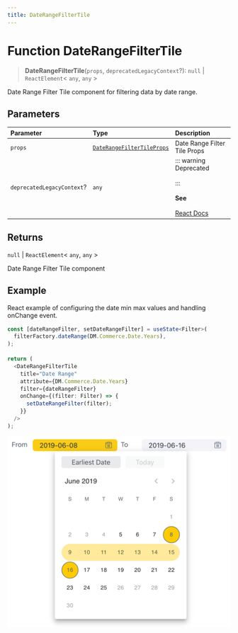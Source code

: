 ```yaml
---
title: DateRangeFilterTile
---
```


# Function DateRangeFilterTile

> **DateRangeFilterTile**(`props`, `deprecatedLegacyContext`?): `null` \| `ReactElement`\< `any`, `any` \>

Date Range Filter Tile component for filtering data by date range.

## Parameters

| Parameter | Type | Description |
| :------ | :------ | :------ |
| `props` | [`DateRangeFilterTileProps`](../interfaces/interface.DateRangeFilterTileProps.md) | Date Range Filter Tile Props |
| `deprecatedLegacyContext`? | `any` | ::: warning Deprecated<br /><br />:::<br /><br />**See**<br /><br />[React Docs](https://legacy.reactjs.org/docs/legacy-context.html#referencing-context-in-lifecycle-methods) |

## Returns

`null` \| `ReactElement`\< `any`, `any` \>

Date Range Filter Tile component

## Example

React example of configuring the date min max values and handling onChange event.
```ts
const [dateRangeFilter, setDateRangeFilter] = useState<Filter>(
  filterFactory.dateRange(DM.Commerce.Date.Years),
);

return (
  <DateRangeFilterTile
    title="Date Range"
    attribute={DM.Commerce.Date.Years}
    filter={dateRangeFilter}
    onChange={(filter: Filter) => {
      setDateRangeFilter(filter);
    }}
  />
);
```

<img src="../../../img/date-filter-example-1.png" width="800px" />
